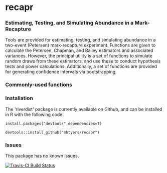 # recapr 

### Estimating, Testing, and Simulating Abundance in a Mark-Recapture

Tools are provided for estimating, testing, and simulating abundance in a two-event (Petersen) mark-recapture experiment.  Functions are given to calculate the Petersen, Chapman, and Bailey estimators and associated variances.  However, the principal utility is a set of functions to simulate random draws from these estimators, and use these to conduct hypothesis tests and power calculations.  Additionally, a set of functions are provided for generating confidence intervals via bootstrapping.

### Commonly-used functions


### Installation

The 'riverdist' package is currently available on Github, and can be installed in R with the following code:

`install.packages("devtools",dependencies=T)`

`devtools::install_github("mbtyers/recapr")`

### Issues

This package has no known issues.  

[![Travis-CI Build Status](https://travis-ci.org/mbtyers/recapr.svg?branch=master)](https://travis-ci.org/mbtyers/recapr)
